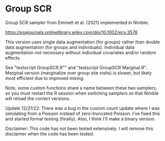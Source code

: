 # Group SCR
Group SCR sampler from Emmett et al. (2021) implemented in Nimble.

https://esajournals.onlinelibrary.wiley.com/doi/10.1002/ecy.3576

This version uses single data augmentation (for groups) rather than double data augmentation (for groups and individuals). Individual data augmentation not necessary without individual covariates and/or random effects. 

See "testscript GroupSCR.R"" and "testscript GroupSCR Marginal.R". Marginal version (marginalize over group site visits) is slower, but likely most efficient due to improved mixing.

Note, some custom functions share a name between these two samplers, so you must restart the R session when switching samplers so that Nimble will reload the correct versions. 

Update 12/21/22: There was a bug in the custom count update where I was simulating from a Poisson instead of zero-truncated Poisson. I've fixed this and started formal testing (finally). Also, I think I'll make a binary version.

Disclaimer: This code has not been tested extensively. I will remove this disclaimer when the code has been tested.
